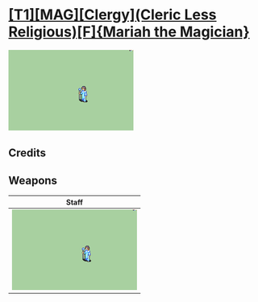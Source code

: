 # [\[T1\]\[MAG\]\[Clergy\]\(Cleric Less Religious\)\[F\]{Mariah the Magician}](./)

<img src="./7.%20Staff/Staff_000.png" alt="[T1][MAG][Clergy](Cleric Less Religious)[F]{Mariah the Magician} standing" />

## Credits



## Weapons


|Staff |
|  :---: |
| <img alt="Staff animation" src="./7.%20Staff/Staff.gif" /> |
